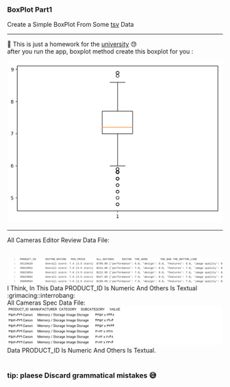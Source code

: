 ### BoxPlot Part1

Create a Simple BoxPlot From Some <a href="https://whatis.techtarget.com/fileformat/TSV-Tab-separated-values-file">tsv</a> Data <br>

---

:pushpin: This is just a homework for the <a href="https://vru.ac.ir">university</a> :sweat: <br>
after you run the app, boxplot method create this boxplot for you :

<img src="https://github.com/moeindal/BoxPlot/blob/master/venv/boxPlot"/>

---

All Cameras Editor Review Data File:

<br>
<img src="https://github.com/moeindal/BoxPlot/blob/master/venv/allCameras_editor_review.png" />

<br>
I Think, In This Data PRODUCT_ID Is Numeric And Others Is Textual :grimacing::interrobang:

<br>
All Cameras Spec Data File:

<br>
<img src="https://github.com/moeindal/BoxPlot/blob/master/venv/allCameras_Spec.png" />

<br>
Data PRODUCT_ID Is Numeric And Others Is Textual.
<br><br>


### tip: plaese Discard grammatical mistakes :sweat_smile:
